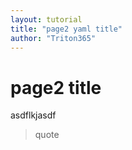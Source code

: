 ```yaml
---
layout: tutorial
title: "page2 yaml title"
author: "Triton365"
---
```

# page2 title

asdflkjasdf

> quote
